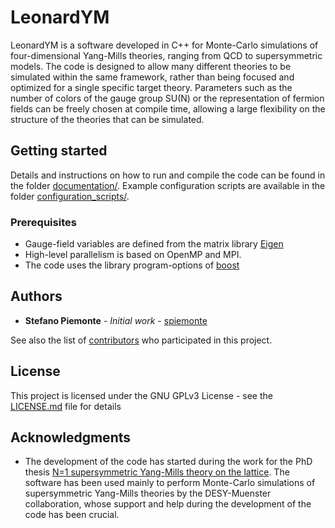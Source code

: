 # LeonardYM

LeonardYM is a software developed in C++ for Monte-Carlo simulations of four-dimensional Yang-Mills theories, ranging from QCD to supersymmetric models. The code is designed to allow many different theories to be simulated within the same framework, rather than being focused and optimized for a single specific target theory. Parameters such as the number of colors of the gauge group SU(N) or the representation of fermion fields can be freely chosen at compile time, allowing a large flexibility on the structure of the theories that can be simulated.

## Getting started

Details and instructions on how to run and compile the code can be found in the folder [documentation/](documentation/documentation.pdf). Example configuration scripts are available in the folder [configuration_scripts/](configuration_scripts/).

### Prerequisites

* Gauge-field variables are defined from the matrix library [Eigen](http://eigen.tuxfamily.org/index.php?title=Main_Page)
* High-level parallelism is based on OpenMP and MPI. 
* The code uses the library program-options of [boost](https://www.boost.org/)  

## Authors

* **Stefano Piemonte** - *Initial work* - [spiemonte](https://github.com/spiemonte)

See also the list of [contributors](https://github.com/your/project/contributors) who participated in this project.

## License

This project is licensed under the GNU GPLv3 License - see the [LICENSE.md](LICENSE.md) file for details

## Acknowledgments

* The development of the code has started during the work for the PhD thesis [N=1 supersymmetric Yang-Mills theory on the lattice](https://www.uni-muenster.de/imperia/md/content/physik_tp/theses/muenster/piemonte_dr.pdf). The software has been used mainly to perform Monte-Carlo simulations of supersymmetric Yang-Mills theories by the DESY-Muenster collaboration, whose support and help during the development of the code has been crucial. 

